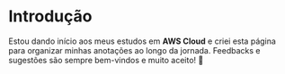 # Introdução

Estou dando início aos meus estudos em **AWS Cloud** e criei esta página para organizar minhas anotações ao longo da jornada. Feedbacks e sugestões são sempre bem-vindos e muito aceito! 💖



